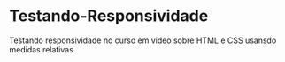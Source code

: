 # Testando-Responsividade
 Testando responsividade no curso em video sobre HTML e CSS usansdo medidas relativas
